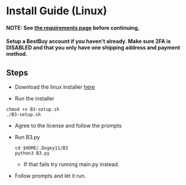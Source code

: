 # Install Guide (Linux)

#### NOTE: See [the requirements page](https://github.com/Dogey11/B3/blob/main/docs/md/linux/REQUIREMENTS.md) before continuing,
#### Setup a BestBuy account if you haven't already. Make sure 2FA is DISABLED and that you only have one shipping address and payment method.


## Steps


* Download the linux installer [here](https://github.com/Dogey11/B3/releases/latest/download/B3-setup.sh)

* Run the installer
```
chmod +x B3-setup.sh
./B3-setup.sh
```

* Agree to the license and follow the prompts

* Run B3.py
    ```
    cd $HOME/.Dogey11/B3
    python3 B3.py
    ```
    * If that fails try running main.py instead.

* Follow prompts and let it run.
